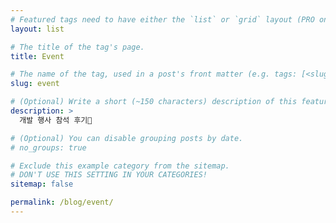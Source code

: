 ```yaml
---
# Featured tags need to have either the `list` or `grid` layout (PRO only).
layout: list

# The title of the tag's page.
title: Event

# The name of the tag, used in a post's front matter (e.g. tags: [<slug>]).
slug: event

# (Optional) Write a short (~150 characters) description of this featured tag.
description: >
  개발 행사 참석 후기🎉

# (Optional) You can disable grouping posts by date.
# no_groups: true

# Exclude this example category from the sitemap.
# DON'T USE THIS SETTING IN YOUR CATEGORIES!
sitemap: false

permalink: /blog/event/
---
```

